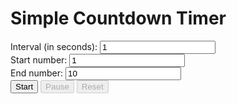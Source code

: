 <!DOCTYPE html>
<html>
  <head>
    <meta charset="UTF-8">
    <meta name="description" content="Customizable Countdown Timer for Your Website">
    <title>Simple Countdown Timer with JavaScript</title>
    <link rel="stylesheet" href="https://cdnjs.cloudflare.com/ajax/libs/twitter-bootstrap/4.6.0/css/bootstrap.min.css">
    <style>
      /* add custom CSS styles here */
    </style>
  </head>
  <body>
    <div class="container">
      <h1>Simple Countdown Timer</h1>
      <div class="form-group">
        <label for="interval">Interval (in seconds):</label>
        <input type="number" id="interval" class="form-control" min="1" value="1">
      </div>
      <div class="form-group">
        <label for="start">Start number:</label>
        <input type="number" id="start" class="form-control" min="1" value="1">
      </div>
      <div class="form-group">
        <label for="end">End number:</label>
        <input type="number" id="end" class="form-control" min="1" value="10">
      </div>
      <button id="startButton" class="btn btn-primary">Start</button>
      <button id="pauseButton" class="btn btn-secondary" disabled>Pause</button>
      <button id="resetButton" class="btn btn-secondary" disabled>Reset</button>
      <br><br>
      <div id="countdown"></div>
    </div>
    <script>
      window.onload = function() {
        const startButton = document.getElementById('startButton');
        const pauseButton = document.getElementById('pauseButton');
        const resetButton = document.getElementById('resetButton');
        const countdownDisplay = document.getElementById('countdown');
        const intervalInput = document.getElementById('interval');
        const startInput = document.getElementById('start');
        const endInput = document.getElementById('end');

        let intervalId;
        let remainingTime;
        let intervalDuration = 1000;

        function startCountdown() {
          if (!validateInputs()) {
            return;
          }

          intervalDuration = intervalInput.value * 1000;
          let currentNumber = startInput.value;
          const endNumber = endInput.value;
          countdownDisplay.innerText = currentNumber;
          intervalId = setInterval(function() {
            currentNumber++;
            countdownDisplay.innerText = currentNumber;
            if (currentNumber >= endNumber) {
              clearInterval(intervalId);
              startButton.disabled = false;
              pauseButton.disabled = true;
              resetButton.disabled = false;
            }
          }, intervalDuration);
          startButton.disabled = true;
          pauseButton.disabled = false;
          resetButton.disabled = true;
        }

        function pauseCountdown() {
          clearInterval(intervalId);
          startButton.disabled = false;
          pauseButton.disabled = true;
          resetButton.disabled = false;
        }

        function resetCountdown() {
          clearInterval(intervalId);
          remainingTime = undefined;
          countdownDisplay.innerText = '';
          startButton.disabled = false;
          pauseButton.disabled = true;
          resetButton.disabled = true;
        }

        startButton.addEventListener('click', startCountdown);
        pauseButton.addEventListener('click', pauseCountdown);
        resetButton.addEventListener('click', resetCountdown);

        // Add error handling to ensure that user inputs valid values
        function validateInputs() {
          if (startInput.value >= endInput.value) {
            alert("Please enter a start number that is less than the end number.");
    return false;
  }
  if (intervalInput.value <= 0) {
    alert("Please enter a valid interval value.");
    return false;
  }
  if (startInput.value <= 0 || endInput.value <= 0) {
    alert("Please enter positive values for start and end numbers.");
    return false;
  }
  return true;
}

function startCountdown() {
  if (!validateInputs()) {
    return;
  }

  intervalDuration = intervalInput.value * 1000;
  let currentNumber = startInput.value;
  const endNumber = endInput.value;
  countdownDisplay.innerText = currentNumber;
  intervalId = setInterval(function() {
    currentNumber++;
    countdownDisplay.innerText = currentNumber;
    if (currentNumber >= endNumber) {
      clearInterval(intervalId);
      startButton.disabled = false;
      pauseButton.disabled = true;
      resetButton.disabled = false;
    }
  }, intervalDuration);
  startButton.disabled = true;
  pauseButton.disabled = false;
  resetButton.disabled = true;
}

function pauseCountdown() {
  clearInterval(intervalId);
  startButton.disabled = false;
  pauseButton.disabled = true;
  resetButton.disabled = false;
}

function resetCountdown() {
  clearInterval(intervalId);
  remainingTime = undefined;
  countdownDisplay.innerText = '';
  startButton.disabled = false;
  pauseButton.disabled = true;
  resetButton.disabled = true;
}

startButton.addEventListener('click', startCountdown);
pauseButton.addEventListener('click', pauseCountdown);
resetButton.addEventListener('click', resetCountdown);
